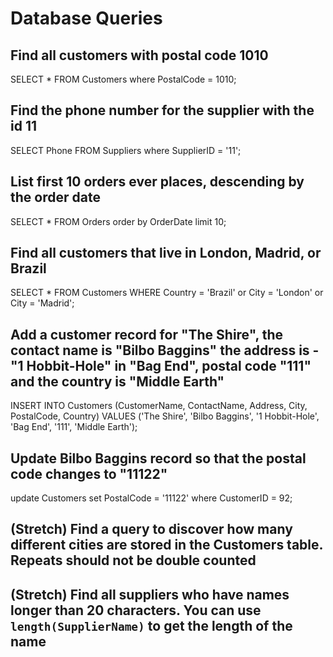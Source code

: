 # Database Queries

## Find all customers with postal code 1010

SELECT * FROM Customers
where PostalCode = 1010;

## Find the phone number for the supplier with the id 11

SELECT Phone FROM Suppliers
where SupplierID = '11';

## List first 10 orders ever places, descending by the order date

SELECT * FROM Orders
order by OrderDate
limit 10;

## Find all customers that live in London, Madrid, or Brazil

SELECT * FROM Customers
WHERE Country = 'Brazil' or City = 'London' or City = 'Madrid';

## Add a customer record for "The Shire", the contact name is "Bilbo Baggins" the address is -"1 Hobbit-Hole" in "Bag End", postal code "111" and the country is "Middle Earth"

INSERT INTO Customers (CustomerName, ContactName, Address, City, PostalCode, Country)
VALUES ('The Shire', 'Bilbo Baggins', '1 Hobbit-Hole', 'Bag End', '111', 'Middle Earth');

## Update Bilbo Baggins record so that the postal code changes to "11122"

update Customers set PostalCode = '11122'
where CustomerID = 92;

## (Stretch) Find a query to discover how many different cities are stored in the Customers table. Repeats should not be double counted

## (Stretch) Find all suppliers who have names longer than 20 characters. You can use `length(SupplierName)` to get the length of the name
